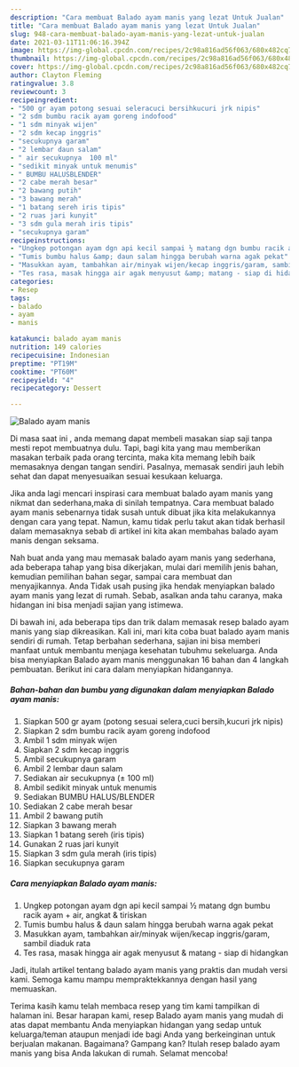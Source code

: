 ```yaml
---
description: "Cara membuat Balado ayam manis yang lezat Untuk Jualan"
title: "Cara membuat Balado ayam manis yang lezat Untuk Jualan"
slug: 948-cara-membuat-balado-ayam-manis-yang-lezat-untuk-jualan
date: 2021-03-11T11:06:16.394Z
image: https://img-global.cpcdn.com/recipes/2c98a816ad56f063/680x482cq70/balado-ayam-manis-foto-resep-utama.jpg
thumbnail: https://img-global.cpcdn.com/recipes/2c98a816ad56f063/680x482cq70/balado-ayam-manis-foto-resep-utama.jpg
cover: https://img-global.cpcdn.com/recipes/2c98a816ad56f063/680x482cq70/balado-ayam-manis-foto-resep-utama.jpg
author: Clayton Fleming
ratingvalue: 3.8
reviewcount: 3
recipeingredient:
- "500 gr ayam potong sesuai seleracuci bersihkucuri jrk nipis"
- "2 sdm bumbu racik ayam goreng indofood"
- "1 sdm minyak wijen"
- "2 sdm kecap inggris"
- "secukupnya garam"
- "2 lembar daun salam"
- " air secukupnya  100 ml"
- "sedikit minyak untuk menumis"
- " BUMBU HALUSBLENDER"
- "2 cabe merah besar"
- "2 bawang putih"
- "3 bawang merah"
- "1 batang sereh iris tipis"
- "2 ruas jari kunyit"
- "3 sdm gula merah iris tipis"
- "secukupnya garam"
recipeinstructions:
- "Ungkep potongan ayam dgn api kecil sampai ½ matang dgn bumbu racik ayam + air, angkat &amp; tiriskan"
- "Tumis bumbu halus &amp; daun salam hingga berubah warna agak pekat"
- "Masukkan ayam, tambahkan air/minyak wijen/kecap inggris/garam, sambil diaduk rata"
- "Tes rasa, masak hingga air agak menyusut &amp; matang - siap di hidangkan"
categories:
- Resep
tags:
- balado
- ayam
- manis

katakunci: balado ayam manis 
nutrition: 149 calories
recipecuisine: Indonesian
preptime: "PT19M"
cooktime: "PT60M"
recipeyield: "4"
recipecategory: Dessert

---
```



![Balado ayam manis](https://img-global.cpcdn.com/recipes/2c98a816ad56f063/680x482cq70/balado-ayam-manis-foto-resep-utama.jpg)

Di masa  saat ini , anda memang dapat membeli masakan siap saji tanpa mesti repot membuatnya dulu. Tapi, bagi kita yang mau memberikan masakan terbaik pada orang tercinta, maka kita memang lebih baik memasaknya dengan tangan sendiri. Pasalnya, memasak sendiri jauh lebih sehat dan dapat menyesuaikan sesuai kesukaan keluarga.

Jika anda lagi mencari inspirasi cara membuat balado ayam manis yang nikmat dan sederhana,maka di sinilah tempatnya. Cara membuat balado ayam manis  sebenarnya tidak susah untuk dibuat jika kita melakukannya dengan cara yang tepat. Namun, kamu tidak perlu takut akan tidak berhasil dalam memasaknya 
sebab di artikel ini kita akan membahas balado ayam manis dengan seksama.  



Nah buat anda yang mau memasak balado ayam manis yang sederhana, ada beberapa tahap yang bisa dikerjakan, mulai dari memilih jenis bahan, kemudian pemilihan bahan segar, sampai cara membuat dan menyajikannya. Anda Tidak usah pusing jika hendak menyiapkan balado ayam manis yang lezat di rumah. Sebab, asalkan anda  tahu caranya, maka hidangan ini bisa menjadi sajian yang istimewa.

Di bawah ini, ada beberapa tips dan trik dalam memasak resep balado ayam manis yang siap dikreasikan. Kali ini, mari kita coba buat balado ayam manis sendiri di rumah. Tetap berbahan sederhana, sajian ini bisa memberi manfaat untuk membantu menjaga kesehatan tubuhmu sekeluarga. Anda bisa menyiapkan Balado ayam manis menggunakan 16 bahan dan 4 langkah pembuatan. Berikut ini cara dalam menyiapkan hidangannya.

<!--inarticleads1-->

##### Bahan-bahan dan bumbu yang digunakan dalam menyiapkan Balado ayam manis:

1. Siapkan 500 gr ayam (potong sesuai selera,cuci bersih,kucuri jrk nipis)
1. Siapkan 2 sdm bumbu racik ayam goreng indofood
1. Ambil 1 sdm minyak wijen
1. Siapkan 2 sdm kecap inggris
1. Ambil secukupnya garam
1. Ambil 2 lembar daun salam
1. Sediakan  air secukupnya (± 100 ml)
1. Ambil sedikit minyak untuk menumis
1. Sediakan  BUMBU HALUS/BLENDER
1. Sediakan 2 cabe merah besar
1. Ambil 2 bawang putih
1. Siapkan 3 bawang merah
1. Siapkan 1 batang sereh (iris tipis)
1. Gunakan 2 ruas jari kunyit
1. Siapkan 3 sdm gula merah (iris tipis)
1. Siapkan secukupnya garam




<!--inarticleads2-->

##### Cara menyiapkan Balado ayam manis:

1. Ungkep potongan ayam dgn api kecil sampai ½ matang dgn bumbu racik ayam + air, angkat &amp; tiriskan
1. Tumis bumbu halus &amp; daun salam hingga berubah warna agak pekat
1. Masukkan ayam, tambahkan air/minyak wijen/kecap inggris/garam, sambil diaduk rata
1. Tes rasa, masak hingga air agak menyusut &amp; matang - siap di hidangkan




Jadi, itulah artikel tentang  balado ayam manis  yang praktis dan mudah versi kami. Semoga kamu mampu mempraktekkannya dengan hasil yang memuaskan. 

Terima kasih kamu telah membaca resep yang tim kami tampilkan di halaman ini. Besar harapan kami, resep  Balado ayam manis yang mudah di atas dapat membantu Anda menyiapkan hidangan yang sedap untuk keluarga/teman ataupun menjadi ide bagi Anda yang berkeinginan untuk berjualan makanan. Bagaimana? Gampang kan? Itulah resep balado ayam manis yang bisa Anda lakukan di rumah. Selamat mencoba!


